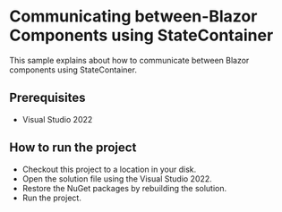 # Communicating between-Blazor Components using StateContainer

This sample explains about how to communicate between Blazor components using StateContainer.

## Prerequisites

* Visual Studio 2022

## How to run the project

* Checkout this project to a location in your disk.
* Open the solution file using the Visual Studio 2022.
* Restore the NuGet packages by rebuilding the solution.
* Run the project.